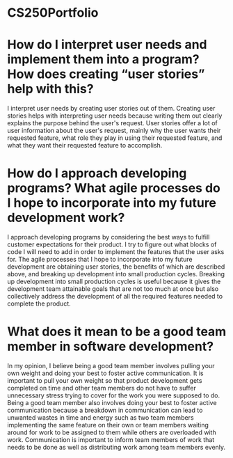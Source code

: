 # CS250Portfolio

# How do I interpret user needs and implement them into a program? How does creating “user stories” help with this?
I interpret user needs by creating user stories out of them. Creating user stories helps with interpreting user needs because writing them out clearly explains the purpose behind the user's request. User stories offer a lot of user information about the user's request, mainly why the user wants their requested feature, what role they play in using their requested feature, and what they want their requested feature to accomplish. 

# How do I approach developing programs? What agile processes do I hope to incorporate into my future development work?
I approach developing programs by considering the best ways to fulfill customer expectations for their product. I try to figure out what blocks of code I will need to add in order to implement the features that the user asks for. The agile processes that I hope to incorporate into my future development are obtaining user stories, the benefits of which are described above, and breaking up development into small production cycles. Breaking up development into small production cycles is useful because it gives the development team attainable goals that are not too much at once but also collectively address the development of all the required features needed to complete the product.  

# What does it mean to be a good team member in software development?
In my opinion, I believe being a good team member involves pulling your own weight and doing your best to foster active communication. It is important to pull your own weight so that product development gets completed on time and other team members do not have to suffer unnecessary stress trying to cover for the work you were supposed to do. Being a good team member also involves doing your best to foster active communication because a breakdown in communication can lead to unwanted wastes in time and energy such as two team members implementing the same feature on their own or team members waiting around for work to be assigned to them while others are overloaded with work. Communication is important to inform team members of work that needs to be done as well as distributing work among team members evenly. 
